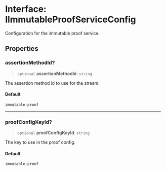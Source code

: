 # Interface: IImmutableProofServiceConfig

Configuration for the immutable proof service.

## Properties

### assertionMethodId?

> `optional` **assertionMethodId**: `string`

The assertion method id to use for the stream.

#### Default

```ts
immutable-proof
```

***

### proofConfigKeyId?

> `optional` **proofConfigKeyId**: `string`

The key to use in the proof config.

#### Default

```ts
immutable-proof
```
